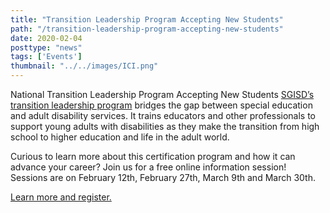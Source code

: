 ```yaml
---
title: "Transition Leadership Program Accepting New Students"
path: "/transition-leadership-program-accepting-new-students"
date: 2020-02-04
posttype: "news"
tags: ['Events']
thumbnail: "../../images/ICI.png"
---
```



National Transition Leadership Program Accepting New Students [SGISD’s transition leadership program](https://globalinclusion.umb.edu/academics/certificate-programs/certificate-in-transition-leadership#2-certificate-in-transition-leadership)  bridges the gap between special education and adult disability   services. It trains educators and other professionals to support young   adults with disabilities as they make the transition from high school to  higher education and life in the adult world.

Curious to learn more about this certification  program and how it can advance your career? Join us for a free online  information session! Sessions are on February 12th, February 27th, March 9th and March 30th. 

[Learn more and register.](https://www.eventbrite.com/e/university-of-ma-boston-transition-leadership-program-info-sessions-register-for-one-tickets-92257082417?aff=affiliate1) 